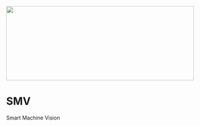 <img src="http://vignette2.wikia.nocookie.net/terminator/images/b/bc/T-800a_Night_Vision.jpg" height="200" width="100%" />

# SMV
Smart Machine Vision
